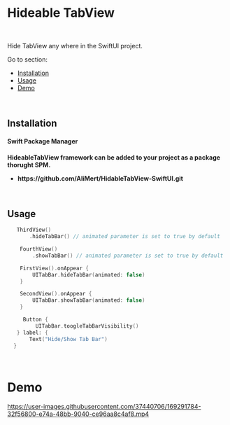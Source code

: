 # Hideable TabView
</br>

Hide TabView any where in the SwiftUI project.

Go to section:
* [Installation](#installation)  
* [Usage](#usage)  
* [Demo](#demo)

</br>

## Installation

<h4> Swift Package Manager <h4>

<p>
HideableTabView framework can be added to your project as a package thorught SPM. </br>
</p>

<p>
<ul>
    <li> https://github.com/AliMert/HidableTabView-SwiftUI.git </li>
</ul>
</p>
</br>

## Usage 

 ```swift
    ThirdView()
        .hideTabBar() // animated parameter is set to true by default
 ```

```swift
    FourthView()
        .showTabBar() // animated parameter is set to true by default
```

```swift
    FirstView().onAppear {
        UITabBar.hideTabBar(animated: false)
    }
```

```swift
    SecondView().onAppear {
        UITabBar.showTabBar(animated: false)
    }
```

```swift
     Button {
         UITabBar.toogleTabBarVisibility()
   } label: {
       Text("Hide/Show Tab Bar")
  }
```
</br>

# Demo

https://user-images.githubusercontent.com/37440706/169291784-32f56800-e74a-48bb-9040-ce96aa8c4af8.mp4



